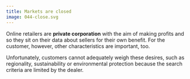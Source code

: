 ```yaml
---
title: Markets are closed
image: 044-close.svg
---
```


Online retailers are **private corporation** with the aim of making profits
and so they sit on their data about sellers for their own benefit. For the
customer, however, other characteristics are important, too.

Unfortunately, customers cannot adequately weigh these desires, such as
regionality, sustainability or environmental protection because the search
criteria are limited by the dealer.
